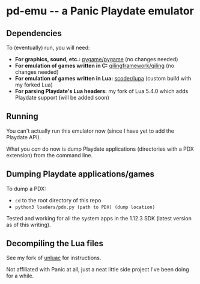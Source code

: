 # pd-emu -- a Panic Playdate emulator

## Dependencies
To (eventually) run, you will need:
- **For graphics, sound, etc.:** [pygame/pygame](https://github.com/pygame/pygame) (no changes needed)
- **For emulation of games written in C:** [qilingframework/qiling](https://github.com/qilingframework/qiling) (no changes needed)
- **For emulation of games written in Lua:** [scoder/lupa](https://github.com/scoder/lupa) (custom build with my forked Lua)
- **For parsing Playdate's Lua headers:** my fork of Lua 5.4.0 which adds Playdate support (will be added soon)

## Running
You can't actually run this emulator now (since I have yet to add the Playdate API).

What you _can_ do now is dump Playdate applications (directories with a PDX extension) from the command line.

## Dumping Playdate applications/games
To dump a PDX:
- `cd` to the root directory of this repo
- `python3 loaders/pdx.py (path to PDX) (dump location)`

Tested and working for all the system apps in the 1.12.3 SDK (latest version as of this writing).

## Decompiling the Lua files
See my fork of [unluac](https://sourceforge.net/p/unluac/) for instructions.


Not affiliated with Panic at all, just a neat little side project I've been doing for a while.
